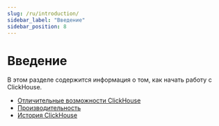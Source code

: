 ```yaml
---
slug: /ru/introduction/
sidebar_label: "Введение"
sidebar_position: 8
---
```


# Введение

В этом разделе содержится информация о том, как начать работу с ClickHouse.

- [Отличительные возможности ClickHouse](./distinctive-features.md)
- [Производительность](./performance.md)
- [История ClickHouse](./history.md)
